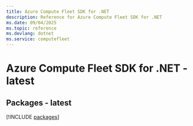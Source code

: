 ```yaml
---
title: Azure Compute Fleet SDK for .NET
description: Reference for Azure Compute Fleet SDK for .NET
ms.date: 09/04/2025
ms.topic: reference
ms.devlang: dotnet
ms.service: computefleet
---
```

# Azure Compute Fleet SDK for .NET - latest
## Packages - latest
[!INCLUDE [packages](compute-fleet-index.md)]